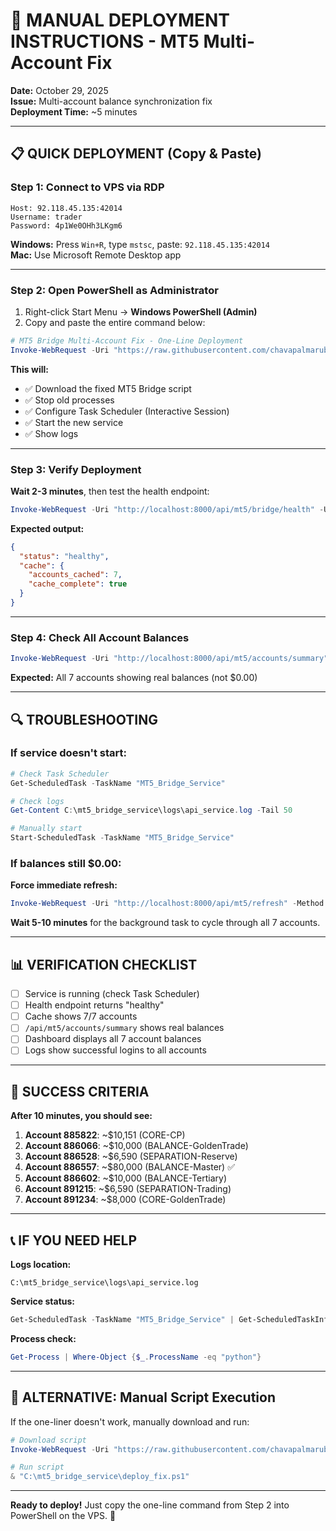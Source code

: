 # 🚀 MANUAL DEPLOYMENT INSTRUCTIONS - MT5 Multi-Account Fix

**Date:** October 29, 2025  
**Issue:** Multi-account balance synchronization fix  
**Deployment Time:** ~5 minutes

---

## 📋 QUICK DEPLOYMENT (Copy & Paste)

### Step 1: Connect to VPS via RDP

```
Host: 92.118.45.135:42014
Username: trader
Password: 4p1We0OHh3LKgm6
```

**Windows:** Press `Win+R`, type `mstsc`, paste: `92.118.45.135:42014`  
**Mac:** Use Microsoft Remote Desktop app

---

### Step 2: Open PowerShell as Administrator

1. Right-click Start Menu → **Windows PowerShell (Admin)**
2. Copy and paste the entire command below:

```powershell
# MT5 Bridge Multi-Account Fix - One-Line Deployment
Invoke-WebRequest -Uri "https://raw.githubusercontent.com/chavapalmarubin-lab/FIDUS/main/scripts/deploy_mt5_fix_via_powershell.ps1" -OutFile "$env:TEMP\deploy_mt5_fix.ps1" -UseBasicParsing; & "$env:TEMP\deploy_mt5_fix.ps1"
```

**This will:**
- ✅ Download the fixed MT5 Bridge script
- ✅ Stop old processes
- ✅ Configure Task Scheduler (Interactive Session)
- ✅ Start the new service
- ✅ Show logs

---

### Step 3: Verify Deployment

**Wait 2-3 minutes**, then test the health endpoint:

```powershell
Invoke-WebRequest -Uri "http://localhost:8000/api/mt5/bridge/health" -UseBasicParsing | Select-Object -ExpandProperty Content
```

**Expected output:**
```json
{
  "status": "healthy",
  "cache": {
    "accounts_cached": 7,
    "cache_complete": true
  }
}
```

---

### Step 4: Check All Account Balances

```powershell
Invoke-WebRequest -Uri "http://localhost:8000/api/mt5/accounts/summary" -UseBasicParsing | Select-Object -ExpandProperty Content | ConvertFrom-Json | ConvertTo-Json -Depth 10
```

**Expected:** All 7 accounts showing real balances (not $0.00)

---

## 🔍 TROUBLESHOOTING

### If service doesn't start:

```powershell
# Check Task Scheduler
Get-ScheduledTask -TaskName "MT5_Bridge_Service"

# Check logs
Get-Content C:\mt5_bridge_service\logs\api_service.log -Tail 50

# Manually start
Start-ScheduledTask -TaskName "MT5_Bridge_Service"
```

### If balances still $0.00:

**Force immediate refresh:**
```powershell
Invoke-WebRequest -Uri "http://localhost:8000/api/mt5/refresh" -Method POST -UseBasicParsing
```

**Wait 5-10 minutes** for the background task to cycle through all 7 accounts.

---

## 📊 VERIFICATION CHECKLIST

- [ ] Service is running (check Task Scheduler)
- [ ] Health endpoint returns "healthy"
- [ ] Cache shows 7/7 accounts
- [ ] `/api/mt5/accounts/summary` shows real balances
- [ ] Dashboard displays all 7 account balances
- [ ] Logs show successful logins to all accounts

---

## 🎯 SUCCESS CRITERIA

**After 10 minutes, you should see:**

1. **Account 885822**: ~$10,151 (CORE-CP)
2. **Account 886066**: ~$10,000 (BALANCE-GoldenTrade)
3. **Account 886528**: ~$6,590 (SEPARATION-Reserve)
4. **Account 886557**: ~$80,000 (BALANCE-Master) ✅
5. **Account 886602**: ~$10,000 (BALANCE-Tertiary)
6. **Account 891215**: ~$6,590 (SEPARATION-Trading)
7. **Account 891234**: ~$8,000 (CORE-GoldenTrade)

---

## 📞 IF YOU NEED HELP

**Logs location:**
```
C:\mt5_bridge_service\logs\api_service.log
```

**Service status:**
```powershell
Get-ScheduledTask -TaskName "MT5_Bridge_Service" | Get-ScheduledTaskInfo
```

**Process check:**
```powershell
Get-Process | Where-Object {$_.ProcessName -eq "python"}
```

---

## 🔄 ALTERNATIVE: Manual Script Execution

If the one-liner doesn't work, manually download and run:

```powershell
# Download script
Invoke-WebRequest -Uri "https://raw.githubusercontent.com/chavapalmarubin-lab/FIDUS/main/scripts/deploy_mt5_fix_via_powershell.ps1" -OutFile "C:\mt5_bridge_service\deploy_fix.ps1"

# Run script
& "C:\mt5_bridge_service\deploy_fix.ps1"
```

---

**Ready to deploy!** Just copy the one-line command from Step 2 into PowerShell on the VPS. 🚀
